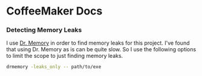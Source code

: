 # CoffeeMaker Docs

### Detecting Memory Leaks

I use [Dr. Memory](https://drmemory.org/) in order to find memory leaks for this project.
I've found that using Dr. Memory as is can be quite slow. So I use the following options to limit the scope to just
finding memory leaks.

```bash
drmemory -leaks_only -- path/to/exe
```
